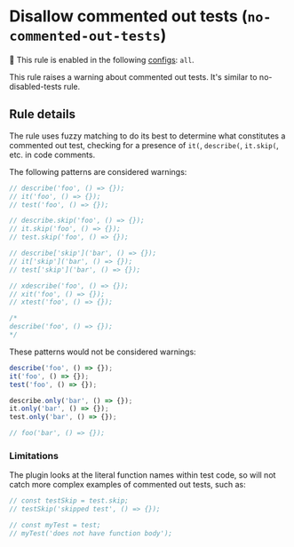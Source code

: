 # Disallow commented out tests (`no-commented-out-tests`)

<!-- RULE_NOTICE -- Generated by `yarn tools:regenerate-docs` -->

<!-- prettier-ignore -->
💼 This rule is enabled in the following [configs](https://github.com/jest-community/eslint-plugin-jest#shareable-configurations): `all`.

<!-- /RULE_NOTICE -->

This rule raises a warning about commented out tests. It's similar to
no-disabled-tests rule.

## Rule details

The rule uses fuzzy matching to do its best to determine what constitutes a
commented out test, checking for a presence of `it(`, `describe(`, `it.skip(`,
etc. in code comments.

The following patterns are considered warnings:

```js
// describe('foo', () => {});
// it('foo', () => {});
// test('foo', () => {});

// describe.skip('foo', () => {});
// it.skip('foo', () => {});
// test.skip('foo', () => {});

// describe['skip']('bar', () => {});
// it['skip']('bar', () => {});
// test['skip']('bar', () => {});

// xdescribe('foo', () => {});
// xit('foo', () => {});
// xtest('foo', () => {});

/*
describe('foo', () => {});
*/
```

These patterns would not be considered warnings:

```js
describe('foo', () => {});
it('foo', () => {});
test('foo', () => {});

describe.only('bar', () => {});
it.only('bar', () => {});
test.only('bar', () => {});

// foo('bar', () => {});
```

### Limitations

The plugin looks at the literal function names within test code, so will not
catch more complex examples of commented out tests, such as:

```js
// const testSkip = test.skip;
// testSkip('skipped test', () => {});

// const myTest = test;
// myTest('does not have function body');
```
